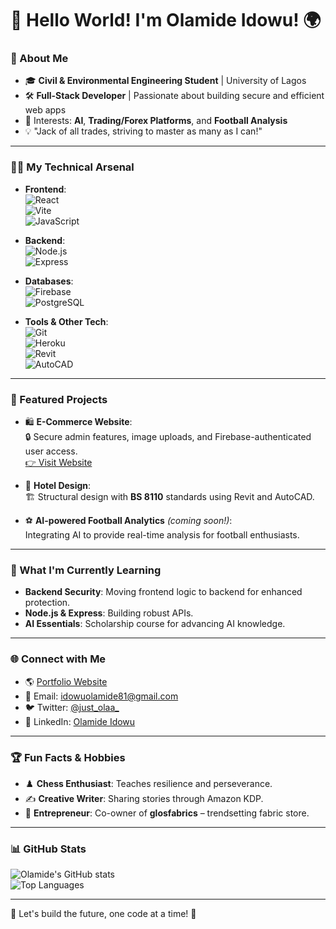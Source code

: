 # 👋 Hello World! I'm Olamide Idowu! 🌍  

### 🚀 About Me
- 🎓 **Civil & Environmental Engineering Student** | University of Lagos  
- 🛠️ **Full-Stack Developer** | Passionate about building secure and efficient web apps  
- 🎯 Interests: **AI**, **Trading/Forex Platforms**, and **Football Analysis**  
- 💡 "Jack of all trades, striving to master as many as I can!"  

---

### 🧑‍💻 My Technical Arsenal
- **Frontend**:  
  ![React](https://img.shields.io/badge/-React-61DAFB?logo=react&logoColor=black&style=flat-square)  
  ![Vite](https://img.shields.io/badge/-Vite-646CFF?logo=vite&logoColor=white&style=flat-square)  
  ![JavaScript](https://img.shields.io/badge/-JavaScript-F7DF1E?logo=javascript&logoColor=black&style=flat-square)  

- **Backend**:  
  ![Node.js](https://img.shields.io/badge/-Node.js-339933?logo=node.js&logoColor=white&style=flat-square)  
  ![Express](https://img.shields.io/badge/-Express-000000?logo=express&logoColor=white&style=flat-square)  

- **Databases**:  
  ![Firebase](https://img.shields.io/badge/-Firebase-FFCA28?logo=firebase&logoColor=black&style=flat-square)  
  ![PostgreSQL](https://img.shields.io/badge/-PostgreSQL-4169E1?logo=postgresql&logoColor=white&style=flat-square)  

- **Tools & Other Tech**:  
  ![Git](https://img.shields.io/badge/-Git-F05032?logo=git&logoColor=white&style=flat-square)  
  ![Heroku](https://img.shields.io/badge/-Heroku-430098?logo=heroku&logoColor=white&style=flat-square)  
  ![Revit](https://img.shields.io/badge/-Revit-00274D?logo=autodesk&logoColor=white&style=flat-square)  
  ![AutoCAD](https://img.shields.io/badge/-AutoCAD-EE3124?logo=autodesk&logoColor=white&style=flat-square)  

---

### 🌟 Featured Projects  
- 🛍️ **E-Commerce Website**:  
  🔒 Secure admin features, image uploads, and Firebase-authenticated user access.  
  [👉 Visit Website](https://idowu-olamide.web.app)  

- 🏢 **Hotel Design**:  
  🏗️ Structural design with **BS 8110** standards using Revit and AutoCAD.

- ⚽ **AI-powered Football Analytics** *(coming soon!)*:  
  Integrating AI to provide real-time analysis for football enthusiasts.

---

### 🌱 What I'm Currently Learning
- **Backend Security**: Moving frontend logic to backend for enhanced protection.  
- **Node.js & Express**: Building robust APIs.  
- **AI Essentials**: Scholarship course for advancing AI knowledge.  

---

### 🌐 Connect with Me
- 🌎 [Portfolio Website](https://idowu-olamide.web.app)  
- 📧 Email: [idowuolamide81@gmail.com](mailto:idowuolamide81@gmail.com)  
- 🐦 Twitter: [@just_olaa_](https://x.com/just_olaa_)  
- 💼 LinkedIn: [Olamide Idowu](https://www.linkedin.com/in/idowu-olamide/)  

---

### 🏆 Fun Facts & Hobbies  
- ♟️ **Chess Enthusiast**: Teaches resilience and perseverance.  
- ✍️ **Creative Writer**: Sharing stories through Amazon KDP.  
- 🎨 **Entrepreneur**: Co-owner of **glosfabrics** – trendsetting fabric store.  

---

### 📊 GitHub Stats  
![Olamide's GitHub stats](https://github-readme-stats.vercel.app/api?username=Idowu-Olamide&show_icons=true&theme=radical)  
![Top Languages](https://github-readme-stats.vercel.app/api/top-langs/?username=Idowu-Olamide&layout=compact&theme=radical)  

---

🚀 Let's build the future, one code at a time! 🌟
